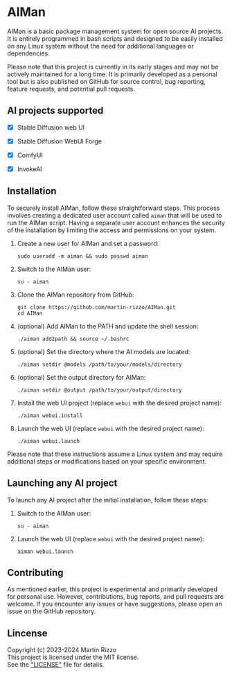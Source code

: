 # AIMan

AIMan is a basic package management system for open source AI projects. It is
entirely programmed in bash scripts and designed to be easily installed on any
Linux system without the need for additional languages or dependencies.

Please note that this project is currently in its early stages and may not be
actively maintained for a long time. It is primarily developed as a personal
tool but is also published on GitHub for source control, bug reporting,
feature requests, and potential pull requests.


## AI projects supported

 - [x] Stable Diffusion web UI
 - [x] Stable Diffusion WebUI Forge
 - [x] ComfyUI
 - [x] InvokeAI


## Installation

To securely install AIMan, follow these straightforward steps. This process
involves creating a dedicated user account called `aiman` that will be used
to run the AIMan script. Having a separate user account enhances the security
of the installation by limiting the access and permissions on your system.

1. Create a new user for AIMan and set a password:
    ```
    sudo useradd -m aiman && sudo passwd aiman
    ```

2. Switch to the AIMan user:
    ```
    su - aiman
    ```

3. Clone the AIMan repository from GitHub:
    ```
    git clone https://github.com/martin-rizzo/AIMan.git
    cd AIMan
    ```

4. (optional) Add AIMan to the PATH and update the shell session:
    ```
    ./aiman add2path && source ~/.bashrc
    ```

5. (optional) Set the directory where the AI models are located:
    ```
    ./aiman setdir @models /path/to/your/models/directory
    ```

6. (optional) Set the output directory for AIMan:
    ```
    ./aiman setdir @output /path/to/your/output/directory
    ```

7. Install the web UI project (replace `webui` with the desired project name):
    ```
    ./aiman webui.install
    ```

8. Launch the web UI (replace `webui` with the desired project name):
    ```
    ./aiman webui.launch
    ```

Please note that these instructions assume a Linux system and may require
additional steps or modifications based on your specific environment.


## Launching any AI project

To launch any AI project after the initial installation, follow these steps:

1. Switch to the AIMan user:
    ```
    su - aiman
    ```

2. Launch the web UI (replace `webui` with the desired project name):
   ```
   aiman webui.launch
   ```


## Contributing

As mentioned earlier, this project is experimental and primarily developed
for personal use. However, contributions, bug reports, and pull requests are
welcome. If you encounter any issues or have suggestions, please open an
issue on the GitHub repository.


## Lincense

Copyright (c) 2023-2024 Martin Rizzo  
This project is licensed under the MIT license.  
See the ["LICENSE"](LICENSE) file for details.
